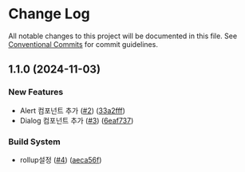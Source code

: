 # Change Log

All notable changes to this project will be documented in this file.
See [Conventional Commits](https://conventionalcommits.org) for commit guidelines.

## 1.1.0 (2024-11-03)


### New Features

* Alert 컴포넌트 추가 ([#2](https://github.com/ellen-lee-goorm/gds-onboarding/issues/2)) ([33a2fff](https://github.com/ellen-lee-goorm/gds-onboarding/commit/33a2fff7ccb55b152955302811df5f1e003cf019))
* Dialog 컴포넌트 추가 ([#3](https://github.com/ellen-lee-goorm/gds-onboarding/issues/3)) ([6eaf737](https://github.com/ellen-lee-goorm/gds-onboarding/commit/6eaf737b3fb8900902463e7311107b2b85a39fed))


### Build System

* rollup설정 ([#4](https://github.com/ellen-lee-goorm/gds-onboarding/issues/4)) ([aeca56f](https://github.com/ellen-lee-goorm/gds-onboarding/commit/aeca56f03b1a69adee7bc68d3034eafe1d7d8671))
